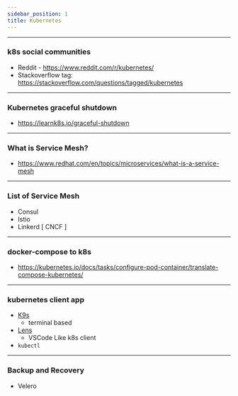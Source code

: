 ```yaml
---
sidebar_position: 1
title: Kubernetes
---
```


----
### k8s social communities

- Reddit - https://www.reddit.com/r/kubernetes/
- Stackoverflow tag: https://stackoverflow.com/questions/tagged/kubernetes



----
### Kubernetes graceful shutdown
- https://learnk8s.io/graceful-shutdown

----
### What is Service Mesh?
- https://www.redhat.com/en/topics/microservices/what-is-a-service-mesh

----
### List of Service Mesh

- Consul
- Istio
- Linkerd [ CNCF ]

----
### docker-compose to k8s
- https://kubernetes.io/docs/tasks/configure-pod-container/translate-compose-kubernetes/

----
### kubernetes client app
- [K9s](https://k9scli.io/)
  - terminal based 
- [Lens](https://github.com/lensapp/lens)
  - VSCode Like k8s client
- `kubectl`

----
### Backup and Recovery
- Velero

